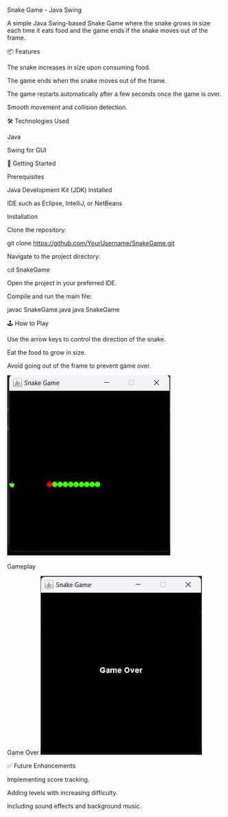 Snake Game - Java Swing

A simple Java Swing-based Snake Game where the snake grows in size each time it eats food and the game ends if the snake moves out of the frame.

📦 Features

The snake increases in size upon consuming food.

The game ends when the snake moves out of the frame.

The game restarts automatically after a few seconds once the game is over.

Smooth movement and collision detection.

🛠️ Technologies Used

Java

Swing for GUI

🚀 Getting Started

Prerequisites

Java Development Kit (JDK) installed

IDE such as Eclipse, IntelliJ, or NetBeans

Installation

Clone the repository:

git clone https://github.com/YourUsername/SnakeGame.git

Navigate to the project directory:

cd SnakeGame

Open the project in your preferred IDE.

Compile and run the main file:

javac SnakeGame.java
java SnakeGame

🕹️ How to Play

Use the arrow keys to control the direction of the snake.

Eat the food to grow in size.

Avoid going out of the frame to prevent game over.

![image alt](https://github.com/sharada-patil1508/Snake_Game/blob/eeda5dde5da016f662e6c8560e4903148d7d9f5a/Screenshot%20(185).png)

Gameplay



Game Over 
![image alt](https://github.com/sharada-patil1508/Snake_Game/blob/458b48064527bb58e794adc4fe2685893c18e060/Screenshot%20(186).png)



✅ Future Enhancements

Implementing score tracking.

Adding levels with increasing difficulty.

Including sound effects and background music.
